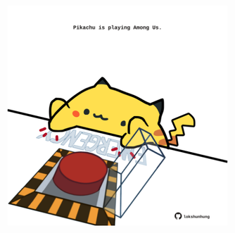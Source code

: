 <!-- built at 01/10/2025, 12:00:39 UTC -->
<p align="center">
  <img width="500" height="500" src="./ReadmeImage.svg">
</p>
